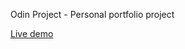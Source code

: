 Odin Project - Personal portfolio project

<a href="https://odinpersonalportfolio.netlify.app">Live demo</a>